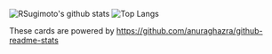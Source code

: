 
![RSugimoto's github stats](https://github-readme-stats.vercel.app/api?username=RSugimoto2017&count_private=true&show_icons=true&theme=radical)
![Top Langs](https://github-readme-stats.vercel.app/api/top-langs/?username=RSugimoto2017)

These cards are powered by https://github.com/anuraghazra/github-readme-stats
